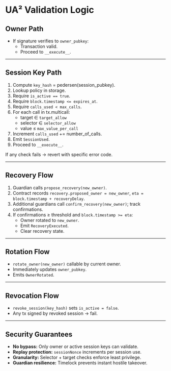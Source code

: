 # UA² Validation Logic

## Owner Path
- If signature verifies to `owner_pubkey`:
  - Transaction valid.
  - Proceed to `__execute__`.

---

## Session Key Path
1. Compute `key_hash` = pedersen(session_pubkey).
2. Lookup policy in storage.
3. Require `is_active == true`.
4. Require `block.timestamp <= expires_at`.
5. Require `calls_used < max_calls`.
6. For each call in tx.multicall:
   - target ∈ `target_allow`
   - selector ∈ `selector_allow`
   - value ≤ `max_value_per_call`
7. Increment `calls_used` += number_of_calls.
8. Emit `SessionUsed`.
9. Proceed to `__execute__`.

If any check fails → revert with specific error code.

---

## Recovery Flow
1. Guardian calls `propose_recovery(new_owner)`.
2. Contract records `recovery.proposed_owner = new_owner`, `eta = block.timestamp + recoveryDelay`.
3. Additional guardians call `confirm_recovery(new_owner)`; track confirmations.
4. If confirmations ≥ threshold and `block.timestamp >= eta`:
   - Owner rotated to `new_owner`.
   - Emit `RecoveryExecuted`.
   - Clear recovery state.

---

## Rotation Flow
- `rotate_owner(new_owner)` callable by current owner.
- Immediately updates `owner_pubkey`.
- Emits `OwnerRotated`.

---

## Revocation Flow
- `revoke_session(key_hash)` sets `is_active = false`.
- Any tx signed by revoked session → fail.

---

## Security Guarantees
- **No bypass:** Only owner or active session keys can validate.
- **Replay protection:** `sessionNonce` increments per session use.
- **Granularity:** Selector + target checks enforce least privilege.
- **Guardian resilience:** Timelock prevents instant hostile takeover.

